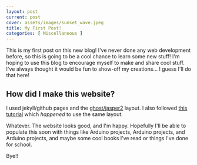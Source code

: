 ```yaml
---
layout: post
current: post
cover: assets/images/sunset_wave.jpeg
title: My First Post!
categories: [ Miscellaneous ]
---
```


This is my first post on this new blog! I've never done any web development before, so this is going to be a cool chance to learn some new stuff! I'm hoping to use this blog to encourage myself to make and share cool stuff. I've always thought it would be fun to show-off my creations... I guess I'll do that here!

## How did I make this website? 
I used jekyll/github pages and the [ghost/jasper2](https://github.com/jekyller/jasper2) layout. I also followed [this tutorial](https://asw.in/blog/Easiest-Way-To-Create-A-Jekyll-Blog) which *happened* to use the same layout.

Whatever. The website looks good, and I'm happy. Hopefully I'll be able to populate this soon with things like Arduino projects, Arduino projects, and Arduino projects, and maybe some cool books I've read or things I've done for school. 

Bye!!
